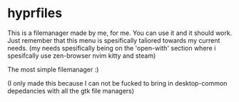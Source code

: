 # hyprfiles

This is a filemanager made by me, for me. You can use it and it should work. Just remember that this menu is spesifically taliored towards my current needs. (my needs spesifically being on the 'open-with' section where i spesifcally use zen-browser nvim kitty and steam)

The most simple filemanager :)

(I only made this because I can not be fucked to bring in desktop-common depedancies with all the gtk file managers)

